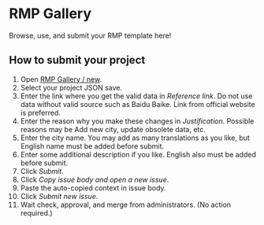 # RMP Gallery

Browse, use, and submit your RMP template here!

## How to submit your project

1. Open [RMP Gallery / new](https://railmapgen.github.io/rmp-gallery/new).
2. Select your project JSON save.
3. Enter the link where you get the valid data in _Reference link_.
  Do not use data without valid source such as Baidu Baike. Link from official website is preferred.
4. Enter the reason why you make these changes in _Justification_.
  Possible reasons may be Add new city, update obsolete data, etc.
5. Enter the city name.
  You may add as many translations as you like, but English name must be added before submit.
6. Enter some additional description if you like.
  English also must be added before submit.
7. Click _Submit_.
8. Click _Copy issue body and open a new issue_.
9. Paste the auto-copied context in issue body.
10. Click _Submit new issue_.
11. Wait check, approval, and merge from administrators. (No action required.)
